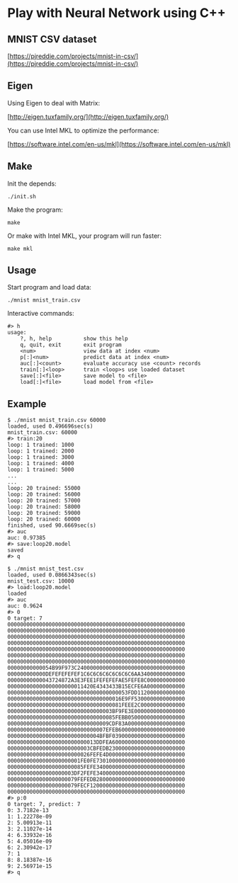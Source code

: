 # Play with Neural Network using C++ #

## MNIST CSV dataset ##

[https://pjreddie.com/projects/mnist-in-csv/](https://pjreddie.com/projects/mnist-in-csv/)

## Eigen ##

Using Eigen to deal with Matrix:

[http://eigen.tuxfamily.org/](http://eigen.tuxfamily.org/)

You can use Intel MKL to optimize the performance:

[https://software.intel.com/en-us/mkl](https://software.intel.com/en-us/mkl)

## Make ##

Init the depends:

```
./init.sh
```

Make the program:

```
make
```

Or make with Intel MKL, your program will run faster:

```
make mkl
```

## Usage ##

Start program and load data:

```
./mnist mnist_train.csv
```

Interactive commands:

```
#> h
usage:
    ?, h, help          show this help
    q, quit, exit       exit program
    <num>               view data at index <num>
    p[:]<num>           predict data at index <num>
    auc[:]<count>       evaluate accuracy use <count> records
    train[:]<loop>      train <loop>s use loaded dataset
    save[:]<file>       save model to <file>
    load[:]<file>       load model from <file>
```

## Example ##

```
$ ./mnist mnist_train.csv 60000
loaded, used 0.496696sec(s)
mnist_train.csv: 60000
#> train:20
loop: 1 trained: 1000
loop: 1 trained: 2000
loop: 1 trained: 3000
loop: 1 trained: 4000
loop: 1 trained: 5000
...
...
loop: 20 trained: 55000
loop: 20 trained: 56000
loop: 20 trained: 57000
loop: 20 trained: 58000
loop: 20 trained: 59000
loop: 20 trained: 60000
finished, used 90.6669sec(s)
#> auc
auc: 0.97385
#> save:loop20.model
saved
#> q

$ ./mnist mnist_test.csv
loaded, used 0.0866343sec(s)
mnist_test.csv: 10000
#> load:loop20.model
loaded
#> auc
auc: 0.9624
#> 0
0 target: 7
00000000000000000000000000000000000000000000000000000000
00000000000000000000000000000000000000000000000000000000
00000000000000000000000000000000000000000000000000000000
00000000000000000000000000000000000000000000000000000000
00000000000000000000000000000000000000000000000000000000
00000000000000000000000000000000000000000000000000000000
00000000000000000000000000000000000000000000000000000000
00000000000054B99F973C2400000000000000000000000000000000
000000000000DEFEFEFEFEF1C6C6C6C6C6C6C6C6AA34000000000000
00000000000043724872A3E3FEE1FEFEFEFAE5FEFE8C000000000000
000000000000000000000011420E4343433B15ECFE6A000000000000
00000000000000000000000000000000000053FDD112000000000000
000000000000000000000000000000000016E9FF5300000000000000
000000000000000000000000000000000081FEEE2C00000000000000
000000000000000000000000000000003BF9FE3E0000000000000000
0000000000000000000000000000000085FEBB050000000000000000
00000000000000000000000000000009CDF83A000000000000000000
0000000000000000000000000000007EFEB600000000000000000000
00000000000000000000000000004BFBF03900000000000000000000
0000000000000000000000000013DDFEA60000000000000000000000
00000000000000000000000003CBFEDB230000000000000000000000
00000000000000000000000026FEFE4D000000000000000000000000
00000000000000000000001FE0FE7301000000000000000000000000
000000000000000000000085FEFE3400000000000000000000000000
000000000000000000003DF2FEFE3400000000000000000000000000
0000000000000000000079FEFEDB2800000000000000000000000000
0000000000000000000079FECF120000000000000000000000000000
00000000000000000000000000000000000000000000000000000000
#> p:0
0 target: 7, predict: 7
0: 3.7182e-13
1: 1.22278e-09
2: 5.00913e-11
3: 2.11027e-14
4: 6.33932e-16
5: 4.05016e-09
6: 2.30942e-17
7: 1
8: 8.18387e-16
9: 2.56971e-15
#> q
```
